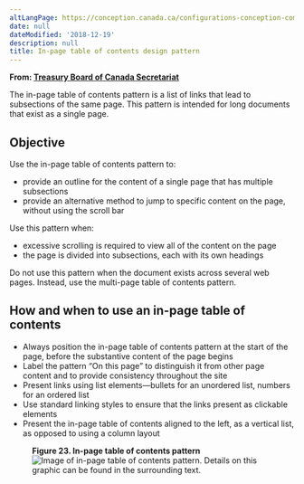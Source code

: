 ```yaml
---
altLangPage: https://conception.canada.ca/configurations-conception-communes/table-matiere-interieur.html
date: null
dateModified: '2018-12-19'
description: null
title: In-page table of contents design pattern
---
```




<p class="gc-byline">
 <strong>
  From:
  <a href="https://www.canada.ca/en/treasury-board-secretariat.html">
   Treasury Board of Canada Secretariat
  </a>
 </strong>
</p>

<section>
 <p>
  The in-page table of contents pattern is a list of links that lead to subsections of the same page. This pattern is intended for long documents that exist as a single page.
 </p>
 <section>
  <h2>
   Objective
  </h2>
  <p>
   Use the in-page  table of contents pattern  to:
  </p>
  <ul>
   <li>
    provide an outline for the content of a single page that has multiple subsections
   </li>
   <li>
    provide an alternative method to jump to specific content on the page,  without using the scroll bar
   </li>
  </ul>
  <p>
   Use this pattern when:
  </p>
  <ul>
   <li>
    excessive scrolling is required to view all of the content on the page
   </li>
   <li>
    the page is divided into subsections, each with its own headings
   </li>
  </ul>
  <p>
   Do not use this pattern when the document exists across several web pages. Instead, use the multi-page  table of contents pattern.
  </p>
 </section>
 <section>
  <h2>
   How and when to use an in-page table of contents
  </h2>
  <ul>
   <li>
    Always position the in-page  table of contents pattern  at the start of the page, before the substantive content of the page begins
   </li>
   <li>
    Label the pattern “On this page” to distinguish it from other page content and to provide consistency throughout the site
   </li>
   <li>
    Present links using list elements—bullets for an unordered list, numbers for an ordered list
   </li>
   <li>
    Use standard linking styles to ensure that the links present as clickable elements
   </li>
   <li>
    Present the in-page table of contents aligned to the left, as a vertical list, as opposed to using a column layout
   </li>
  </ul>
  <div class="row">
   <div class="col-sm-2">
   </div>
   <div class="col-sm-8">
    <figure class="mrgn-bttm-lg">
     <figcaption class="text-center">
      <b>
       Figure 23. In-page table of contents pattern
      </b>
     </figcaption>
     <img alt="Image of in-page table of contents pattern. Details on this graphic can be found in the surrounding text." class="img-responsive center-block" src="https://www.canada.ca/content/dam/tbs-sct/images/government-communications/canada-content-style-guide/in-page-table-of-contents-eng.jpg"/>
    </figure>
   </div>
   <div class="col-sm-2">
   </div>
  </div>
  <div class="clearfix">
  </div>
 </section>
</section>





